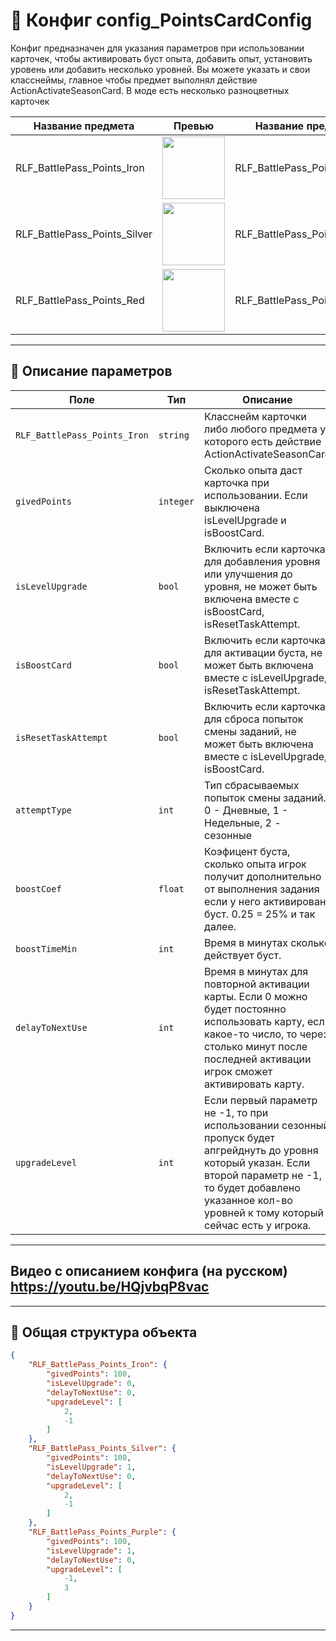 
# 📄 Конфиг config_PointsCardConfig

Конфиг предназначен для указания параметров при использовании карточек, чтобы активировать буст опыта, добавить опыт, установить уровень или добавить несколько уровней. 
Вы можете указать и свои класснеймы, главное чтобы предмет выполнял действие ActionActivateSeasonCard. В моде есть несколько разноцветных карточек 

| Название предмета | Превью                              | Название предмета | Превью  |                            
|-------------------|------------------------------------------|------------------------------------------|------------------------------------------|
| RLF_BattlePass_Points_Iron | <img src="https://github.com/user-attachments/assets/ec28465f-ed90-4b0f-b458-1a682734f173" width="100" height="100"> | RLF_BattlePass_Points_Purple     | <img src="https://github.com/user-attachments/assets/1e5a2224-2e0d-4902-bef6-ae93e6f80142" width="100" height="100">  | 
| RLF_BattlePass_Points_Silver        | <img src="https://github.com/user-attachments/assets/739e9c90-1497-4ea3-8d13-7ef634a15bbb" width="100" height="100"> |RLF_BattlePass_Points_Green     | <img src="https://github.com/user-attachments/assets/ecf4851d-26b8-410d-9f64-0401ca1e535e" width="100" height="100">   | 
| RLF_BattlePass_Points_Red     | <img src="https://github.com/user-attachments/assets/29915333-5e8a-48fc-a52c-65df7b2785c8" width="100" height="100">  | RLF_BattlePass_Points_Blue     | <img src="https://github.com/user-attachments/assets/18e433e6-513c-44f6-bb65-51f4c127abc6" width="100" height="100">  | 
 

---

## 🧩 Описание параметров

| Поле              | Тип        |  Описание |
|-------------------|------------|----------|
| `RLF_BattlePass_Points_Iron`          | `string`  | Класснейм карточки либо любого предмета у которого есть действие ActionActivateSeasonCard |
| `givedPoints`          | `integer`  | Сколько опыта даст карточка при использовании. Если выключена isLevelUpgrade и isBoostCard. |
| `isLevelUpgrade`          | `bool`  | Включить если карточка для добавления уровня или улучшения до уровня, не может быть включена вместе с isBoostCard, isResetTaskAttempt. |
| `isBoostCard`          | `bool`  | Включить если карточка для активации буста, не может быть включена вместе с isLevelUpgrade, isResetTaskAttempt. |
| `isResetTaskAttempt`          | `bool`  | Включить если карточка для сброса попыток смены заданий, не может быть включена вместе с isLevelUpgrade, isBoostCard. |
| `attemptType`          | `int`  | Тип сбрасываемых попыток смены заданий. 0 - Дневные, 1 - Недельные, 2 - сезонные|
| `boostCoef`          | `float`  | Коэфицент буста, сколько опыта игрок получит дополнительно от выполнения задания если у него активирован буст. 0.25 = 25% и так далее. |
| `boostTimeMin`          | `int`  | Время в минутах сколько действует буст.|
| `delayToNextUse`          | `int`  | Время в минутах для повторной активации карты. Если 0 можно будет постоянно использовать карту, если какое-то число, то через столько минут после последней активации игрок сможет активировать карту. |
| `upgradeLevel`      | `int`   | Если первый параметр не -1, то при использовании сезонный пропуск будет апгрейднуть до уровня который указан. Если второй параметр не -1, то будет добавлено указанное кол-во уровней к тому который сейчас есть у игрока.  |

---
## Видео с описанием конфига (на русском) https://youtu.be/HQjvbqP8vac
---

## 🧱 Общая структура объекта

```json
{
    "RLF_BattlePass_Points_Iron": {
        "givedPoints": 100,
        "isLevelUpgrade": 0,
        "delayToNextUse": 0,
        "upgradeLevel": [
            2,
            -1
        ]
    },
    "RLF_BattlePass_Points_Silver": {
        "givedPoints": 100,
        "isLevelUpgrade": 1,
        "delayToNextUse": 0,
        "upgradeLevel": [
            2,
            -1
        ]
    },
    "RLF_BattlePass_Points_Purple": {
        "givedPoints": 100,
        "isLevelUpgrade": 1,
        "delayToNextUse": 0,
        "upgradeLevel": [
            -1,
            3
        ]
    }
}
```

---
